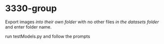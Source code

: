# 3330-group

Export images *into their own folder* with no other files *in the datasets folder* and enter folder name.

run testModels.py and follow the prompts
